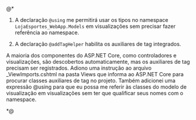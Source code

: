 @*

1. A declaração `@using` me permitirá usar os tipos no namespace `LojaEsportes_WebApp.Models` em visualizações sem precisar fazer referência ao namespace.

2. A declaração `@addTagHelper` habilita os auxiliares de tag integrados.

A maioria dos componentes do ASP.NET Core, como controladores e visualizações, são descobertos automaticamente, mas os auxiliares de tag precisam ser registrados. Adiono uma instrução ao arquivo _ViewImports.cshtml na pasta Views que informa ao ASP.NET Core para procurar classes auxiliares de tag no projeto. Também adicionei uma expressão @using para que eu possa me referir às classes do modelo de visualização em visualizações sem ter que qualificar seus nomes com o namespace.



*@ 
